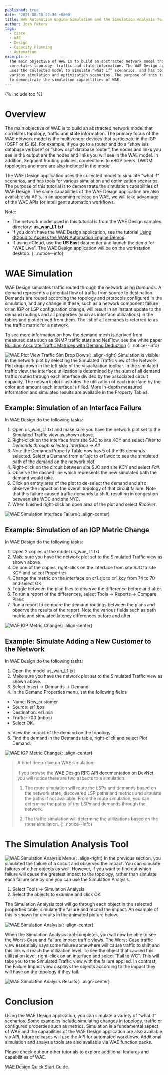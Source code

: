 ```yaml
---
published: true
date: '2021-08-18 22:30 +0800'
title: WAN Automation Engine Simulation and the Simulation Analysis Tool
author: Josh Peters
tags:
  - cisco
  - WAE
  - Design
  - Capacity Planning
  - Automation
excerpt: >-
  The main objective of WAE is to build an abstracted network model that
  correlates topology, traffic and state information. The WAE Design application
  uses the collected model to simulate “what if” scenarios, and has tools for
  various simulation and optimization scenarios. The purpose of this tutorial is
  to demonstrate the simulation capabilities of WAE.
---
```

{% include toc %}

# Overview

The main objective of WAE is to build an abstracted network model that correlates topology,  traffic and state information. The primary focus of the WAE network model is the multivendor devices that participate in the IGP (OSPF or IS-IS). For example, if you go to a router and do a “show isis database verbose” or “show ospf database router”, the nodes and links you see in the output are the nodes and links you will see in the WAE model. In addition, Segment Routing policies, connections to eBGP peers, DWDM topologies and more are also included in the model.

The WAE Design application uses the collected model to simulate "what if" scenarios, and has tools for various simulation and optimization scenarios. The purpose of this tutorial is to demonstrate the simulation capabilities of WAE Design. The same capabilities of the WAE Design application are also available via APIs. In an upcoming release on WAE, we will take advantage of the WAE APIs for intelligent automation workflows.

>
Note: 
>
* The network model used in this tutorial is from the WAE Design samples directory: **us_wan_L1.txt**
* If you don’t have the WAE Design application, see the tutorial [Using dCloud to Access the WAN Automation Engine Demos](https://xrdocs.github.io/automation/tutorials/2017-08-03-using-dcloud-to-access-the-wan-automation-engine-demos). 
* If using dCloud, use the **US East** datacenter and launch the demo for "WAE Live". The WAE Design application will be on the workstation desktop.
{: .notice--info}

# WAE Simulation

WAE Design simulates traffic routed through the network using *Demands*. A demand represents a potential flow of traffic from source to destination. Demands are routed according the topology and protocols configured in the simulation, and any change in these, such as a network component failure or an IGP or LSP configuration change, will result in an instant update to the demand routings and all properties (such as interface utilizations) in the tables and plot derived from them. The list of all demands is referred to as the traffic matrix for a network.

To see more information on how the demand mesh is derived from measured data such as SNMP traffic stats and NetFlow, see the white paper [Building Accurate Traffic Matrices with Demand Deduction](http://www.cisco.com/c/en/us/products/collateral/routers/wan-automation-engine/white_paper_c11-728552.html)
{: .notice--info}

![WAE Plot View Traffic Sim Drop Down](https://xrdocs.github.io/xrdocs-images/assets/tutorial-images/waeSim-plotView.png){: .align-right} 
Simulation is visible in the network plot by selecting the Simulated Traffic view of the Network Plot drop-down in the left side of the visualization toolbar. In the simulated traffic view, the interface utilization is determined by the sum of all demand traffic routed through each interface divided by the associated circuit capacity. The network plot illustrates the utilization of each interface by the color and amount each interface is filled. More in-depth measured information and simulated results are available in the Property Tables.

## Example: Simulation of an Interface Failure
In WAE Design do the following tasks:

1. Open us_wan_L1.txt and make sure you have the network plot set to the Simulated Traffic view as shown above.
2. Right-click on the interface from site SJC to site KCY and select *Filter to Demands through selected interface -> All*
3. Note the Demands Property Table now has 5 of the 95 demands selected. Select a Demand from er1.sjc to er1.wdc to see the simulated path of the demand on the network plot.
4. Right-click on the circuit between site SJC and site KCY and select *Fail*.
5. Observe the dashed line which represents the new simulated path the demand would take.
6. Click an empty area of the plot to de-select the demand and also observe the impact on the overall topology of that circuit failure. Note that this failure caused traffic demands to shift, resulting in congestion between site WDC and site NYC.
7. When finished right-click an open area of the plot and select *Recover*.

![WAE Simulation Interface Failure](https://xrdocs.github.io/xrdocs-images/assets/tutorial-images/waeSim-ifFailure.gif){: .align-center} 

## Example: Simulation of an IGP Metric Change
In WAE Design do the following tasks:

1. Open 2 copies of the model us_wan_L1.txt
2. Make sure you have the network plot set to the Simulated Traffic view as shown above.
3. On one of the copies, right-click on the interface from site SJC to site KCY and select Properties
4. Change the metric on the interface on cr1.sjc to cr1.kcy from 74 to 70 and select OK.
5. Toggle between the plan files to observe the difference before and after.
5. To run a report of the differences, select Tools -> Reports -> Compare Plans
6. Run a report to compare the demand routings between the plans and observe the results of the report. Note the various fields such as path metric and simulated latency differences before and after.

![WAE IGP Metric Change](https://xrdocs.github.io/xrdocs-images/assets/tutorial-images/waeSim-igp.gif){: .align-center} 

## Example: Simulate Adding a New Customer to the Network
In WAE Design do the following tasks:

1. Open the model us_wan_L1.txt
2. Make sure you have the network plot set to the Simulated Traffic view as shown above.
3. Select Insert -> Demands -> Demand
4. In the Demand Properties menu, set the following fields
 - Name: New_customer
 - Source: er1.bos 
 - Destination: er1.mia
 - Traffic: 700 (mbps)
 - Select OK.
5. View the impact of the demand on the topology. 
6. Find the demand in the Demands table, right-click and select Plot Demand.

![WAE IGP Metric Change](https://xrdocs.github.io/xrdocs-images/assets/tutorial-images/waeSim-demand.gif){: .align-center} 

> A brief deep-dive on WAE simulation:
>
> If you browse the [WAE Design RPC API documentation on DevNet](https://developer.cisco.com/site/wae/documentation/api-release-6-4/design-rpc-api/index.gsp), you will notice there are two aspects to a simulation.
>
>1. The route simulation will route the LSPs and demands based on the network state, discovered LSP paths and metrics and simulate the paths if not available. From the route simulation, you can determine the paths of the LSPs and demands through the network.
>
>2. The traffic simulation will determine the utilizations based on the route simulation.
{: .notice--info}

# The Simulation Analysis Tool

![WAE Simulation Analysis Menu](https://xrdocs.github.io/xrdocs-images/assets/tutorial-images/waeSim-simAnalysisMenu.png){: .align-right} 
In the previous section, you simulated the failure of a circuit and observed the impact. 
You can simulate failures of other objects as well. However, if you want to find out which failure will cause the greatest impact to the topology, rather than simulate each failure one by one you can use the Simulation Analysis.

1. Select Tools -> Simulation Analysis
2. Select the objects to examine and click OK 

The Simulation Analysis tool will go through each object in the selected properties table, simulate the failure and record the impact. An example of this is shown for circuits in the animated picture below.

![WAE Simulation Analysis](https://xrdocs.github.io/xrdocs-images/assets/tutorial-images/waeSim-simAnalysis.gif){: .align-center} 

When the Simulation Analysis tool completes, you will now be able to see the Worst-Case and Failure Impact traffic views. The Worst-Case traffic view essentially says some failure somewhere will cause traffic to shift and this link will reach the utilization level. To see the object that caused this utilization level, right-click on an interface and select "Fail to WC". This will take you to the Simulated Traffic view with the failure applied. In contrast, the Failure Impact view displays the objects according to the impact they will have on the topology if they fail.

![WAE Simulation Analysis Results](https://xrdocs.github.io/xrdocs-images/assets/tutorial-images/waeSim-simAnalysisResults.gif){: .align-center} 

# Conclusion

Using the WAE Design application, you can simulate a variety of "what if" scenarios. Some examples include simulating changes in topology, traffic or configured properties such as metrics. Simulation is a fundamental aspect of WAE and the capabilities of the WAE Design application are also available via API, future releases will use the API for automated workflows. Additional simulation and analysis tools are also available via WAE function packs.

Please check out our other tutorials to explore additional features and capabilities of WAE.

[WAE Design Quick Start Guide](https://developer.cisco.com/docs/wan-automation-engine/#!wae-design-quick-start-guide/getting-acquainted-with-wae-design).


